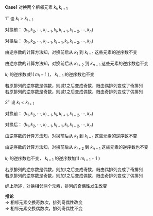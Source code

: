 **Case1** 对换两个相邻元素 $k_i,k_{i+1}$  
  
$1^\circ$  设  $k_i>k_{i+1}$  
  
对换前： $(k_1,k_2,\cdots,k_{i-1},k_i,k_{i+1},k_{i+2},\cdots,k_n)$  
  
对换后： $(k_1,k_2,\cdots,k_{i-1},k_{i+1},k_i,k_{i+2},\cdots,k_n)$  
  
由逆序数的计算方法知，对换前后从 $k_1$ 到 $k_{i-1}$ 这些元素的逆序数不变  
  
由逆序数的计算方法知，对换前后从 $k_{i+2}$ 到 $k_{n-1}$ 这些元素的逆序数也不变  
  
$k_i$ 的逆序数减1( $m_i-1$ )， $k_{i+1}$ 的逆序数也不变  
  
若原排列的逆序数是偶数，则减1之后变成奇数，既由偶排列变成了奇排列  
若原排列的逆序数是奇数，则减1之后变成偶数，既由奇排列变成了偶排列  
  
$2^\circ$  设  $k_i<k_{i+1}$  
  
对换前： $(k_1,k_2,\cdots,k_{i-1},k_i,k_{i+1},k_{i+2},\cdots,k_n)$  
  
对换后： $(k_1,k_2,\cdots,k_{i-1},k_{i+1},k_i,k_{i+2},\cdots,k_n)$  
  
由逆序数的计算方法知，对换前后从 $k_1$ 到 $k_{i-1}$ 这些元素的逆序数不变  
  
由逆序数的计算方法知，对换前后从 $k_{i+2}$ 到 $k_{n-1}$ 这些元素的逆序数也不变  
  
$k_i$ 的逆序数也不变， $k_{i+1}$ 的逆序数加1( $m_{i+1}+1$ )  
  
若原排列的逆序数是偶数，则加1之后变成奇数，既由偶排列变成了奇排列  
若原排列的逆序数是奇数，则加1之后变成偶数，既由奇排列变成了偶排列  
  
综上所述，对换相邻两个元素，排列的奇偶性发生改变  
  
**推论**  
$\Rightarrow$ 相邻元素交换奇数次，排列奇偶性改变  
$\Rightarrow$ 相邻元素交换偶数次，排列奇偶性不变  
